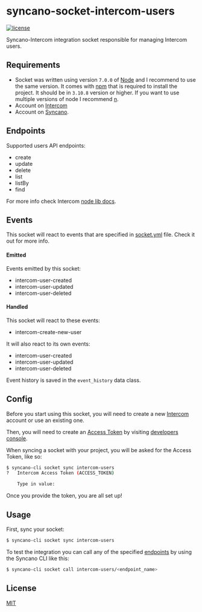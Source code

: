 # syncano-socket-intercom-users
[![license](https://img.shields.io/github/license/gh3r/syncano-socket-intercom-users.svg)](README.md#license)


Syncano-Intercom integration socket responsible for managing Intercom users.


## Requirements

- Socket was written using version `7.0.0` of [Node](https://nodejs.org) and I recommend to use the same version. It comes with [npm](https://www.npmjs.com/) that is required to install the project. It should be in `3.10.8` version or higher. If you want to use multiple versions of node I recommend [n](https://github.com/tj/n).
- Account on [Intercom](https://www.intercom.com/)
- Account on [Syncano](https://www.syncano.io/).


## Endpoints

Supported users API endpoints:

  * create
  * update
  * delete
  * list
  * listBy
  * find

For more info check Intercom [node lib docs](https://developers.intercom.com/v2.0/docs/intercom-node-sdk).

## Events

This socket will react to events that are specified in [socket.yml](socket.yml) file. Check it out for more info.

#### Emitted

Events emitted by this socket:

  * intercom-user-created
  * intercom-user-updated
  * intercom-user-deleted

#### Handled

This socket will react to these events:

  * intercom-create-new-user

It will also react to its own events:

  * intercom-user-created
  * intercom-user-updated
  * intercom-user-deleted

Event history is saved in the `event_history` data class.


## Config

Before you start using this socket, you will need to create a new [Intercom](https://www.intercom.com/) account or use an existing one.

Then, you will need to create an [Access Token](https://developers.intercom.com/v2.0/docs/personal-access-tokens) by visiting [developers console](https://app.intercom.com/developers/_).

When syncing a socket with your project, you will be asked for the Access Token, like so:

```sh
$ syncano-cli socket sync intercom-users
?   Intercom Access Token (ACCESS_TOKEN)

    Type in value:
```
Once you provide the token, you are all set up!


## Usage

First, sync your socket:

```sh
$ syncano-cli socket sync intercom-users
```

To test the integration you can call any of the specified [endpoints](README.md#endpoints) by using the Syncano CLI like this:

```sh
$ syncano-cli socket call intercom-users/<endpoint_name>
```


## License

[MIT](LICENSE.md)
